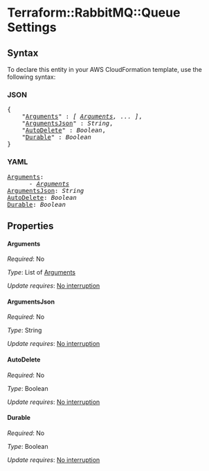 # Terraform::RabbitMQ::Queue Settings

## Syntax

To declare this entity in your AWS CloudFormation template, use the following syntax:

### JSON

<pre>
{
    "<a href="#arguments" title="Arguments">Arguments</a>" : <i>[ <a href="settings-arguments.md">Arguments</a>, ... ]</i>,
    "<a href="#argumentsjson" title="ArgumentsJson">ArgumentsJson</a>" : <i>String</i>,
    "<a href="#autodelete" title="AutoDelete">AutoDelete</a>" : <i>Boolean</i>,
    "<a href="#durable" title="Durable">Durable</a>" : <i>Boolean</i>
}
</pre>

### YAML

<pre>
<a href="#arguments" title="Arguments">Arguments</a>: <i>
      - <a href="settings-arguments.md">Arguments</a></i>
<a href="#argumentsjson" title="ArgumentsJson">ArgumentsJson</a>: <i>String</i>
<a href="#autodelete" title="AutoDelete">AutoDelete</a>: <i>Boolean</i>
<a href="#durable" title="Durable">Durable</a>: <i>Boolean</i>
</pre>

## Properties

#### Arguments

_Required_: No

_Type_: List of <a href="settings-arguments.md">Arguments</a>

_Update requires_: [No interruption](https://docs.aws.amazon.com/AWSCloudFormation/latest/UserGuide/using-cfn-updating-stacks-update-behaviors.html#update-no-interrupt)

#### ArgumentsJson

_Required_: No

_Type_: String

_Update requires_: [No interruption](https://docs.aws.amazon.com/AWSCloudFormation/latest/UserGuide/using-cfn-updating-stacks-update-behaviors.html#update-no-interrupt)

#### AutoDelete

_Required_: No

_Type_: Boolean

_Update requires_: [No interruption](https://docs.aws.amazon.com/AWSCloudFormation/latest/UserGuide/using-cfn-updating-stacks-update-behaviors.html#update-no-interrupt)

#### Durable

_Required_: No

_Type_: Boolean

_Update requires_: [No interruption](https://docs.aws.amazon.com/AWSCloudFormation/latest/UserGuide/using-cfn-updating-stacks-update-behaviors.html#update-no-interrupt)

